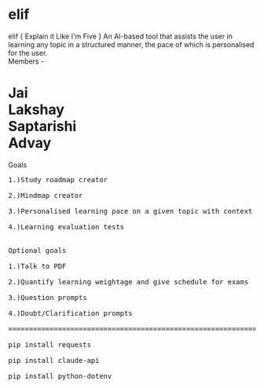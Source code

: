# elif
elif { Explain it Like I'm Five } An AI-based tool that assists the user in learning any topic in a structured manner, the pace of which is personalised for the user. <br />
Members - <br />

Jai <br />
Lakshay <br />
Saptarishi <br />
Advay <br />
===========================================================================
Goals <br />
<pre>1.)Study roadmap creator <br />
2.)Mindmap creator <br />
3.)Personalised learning pace on a given topic with context (3 levels) <br />
4.)Learning evaluation tests <br />

Optional goals <br />
1.)Talk to PDF <br />
2.)Quantify learning weightage and give schedule for exams <br />
3.)Question prompts <br />
4.)Doubt/Clarification prompts <br />
========================================================================== Run the following commands before program execution -<br />
pip install requests <br />
pip install claude-api <br />
pip install python-dotenv <br />
